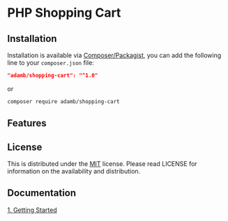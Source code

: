 # PHP Shopping Cart

## Installation

Installation is available via [Composer/Packagist](https://packagist.org/packages/adamb/database), you can add the following line to your `composer.json` file:

```json
"adamb/shopping-cart": "^1.0"
```

or

```sh
composer require adamb/shopping-cart
```

## Features


## License

This is distributed under the [MIT](https://github.com/AdamB7586/pdo-dbal/blob/master/LICENSE) license. Please read LICENSE for information on the availability and distribution.

## Documentation

[1. Getting Started](https://github.com/AdamB7586/shopping-cart/blob/master/docs/getting-started.md)